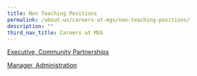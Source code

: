 ```yaml
---
title: Non Teaching Positions
permalink: /about-us/careers-at-mgs/non-teaching-positions/
description: ""
third_nav_title: Careers at MGS
---
```

[Executive, Community Partnerships](https://www.jobstreet.com.sg/en/job/executive-community-partnerships-10108712?jobId=jobstreet-sg-job-10108712&sectionRank=1&token=0~167e3819-3004-40c1-a3a3-22cc87bd4f60&fr=SRP%20View%20In%20New%20Tab)  
  
[Manager, Administration](https://www.jobstreet.com.sg/en/job/manager-administration-10108732?jobId=jobstreet-sg-job-10108732&sectionRank=2&token=0~167e3819-3004-40c1-a3a3-22cc87bd4f60&fr=SRP%20View%20In%20New%20Tab)
